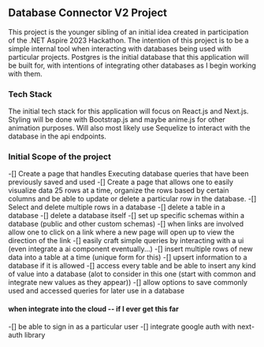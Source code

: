 ## Database Connector V2 Project

This project is the younger sibling of an initial idea created in participation of the .NET Aspire 2023 Hackathon. The intention of this project is to be a simple internal tool when interacting with databases being used with particular projects. Postgres is the initial database that this application will be built for, with intentions of integrating other databases as I begin working with them.

### Tech Stack

The initial tech stack for this application will focus on React.js and Next.js. Styling will be done with Bootstrap.js and maybe anime.js for other animation purposes. Will also most likely use Sequelize to interact with the database in the api endpoints.

### Initial Scope of the project

-[] Create a page that handles Executing database queries that have been previously saved and used
-[] Create a page that allows one to easily visualize data 25 rows at a time, organize the rows based by certain columns and be able to update or delete a particular row in the database.
-[] Select and delete multiple rows in a database
-[] delete a table in a database
-[] delete a database itself
-[] set up specific schemas within a database (public and other custom schemas)
-[] when links are involved allow one to click on a link where a new page will open up to view the direction of the link
-[] easily craft simple queries by interacting with a ui (even integrate a ai component eventually...)
-[] insert multiple rows of new data into a table at a time (unique form for this)
-[] upsert information to a database if it is allowed
-[] access every table and be able to insert any kind of value into a database (alot to consider in this one (start with common and integrate new values as they appear))
-[] allow options to save commonly used and accessed queries for later use in a database

#### when integrate into the cloud -- if I ever get this far
-[] be able to sign in as a particular user
-[] integrate google auth with next-auth library